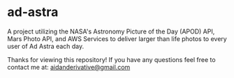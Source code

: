 # ad-astra
A project utilizing the NASA's Astronomy Picture of the Day (APOD) API, Mars Photo API, and AWS Services to deliver larger than life photos to every user of Ad Astra each day.

Thanks for viewing this repository! If you have any questions feel free to contact me at: aidanderivative@gmail.com